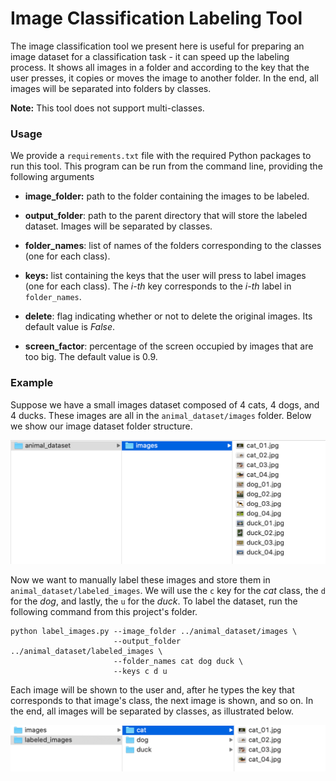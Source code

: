 # Image Classification Labeling Tool

The image classification tool we present here is useful for preparing an image dataset for a classification task - it can speed up the labeling process. It 
shows all images in a folder and according to the key that the user presses, it copies or moves the image to another 
folder. In the end, all images will be separated into folders by classes. 

**Note:** This tool does not support multi-classes.

### Usage

We provide a ```requirements.txt``` file with the required Python packages to run this tool. This program can be run 
from the command line, providing the following arguments

* **image_folder:** path to the folder containing the images to be labeled.

* **output_folder**: path to the parent directory that will store the labeled dataset. Images will be separated by 
classes.

* **folder_names**: list of names of the folders corresponding to the classes (one for each class).

* **keys:** list containing the keys that the user will press to label images (one for each class). The *i-th* key 
corresponds to the *i-th* label in ```folder_names```.

* **delete**: flag indicating whether or not to delete the original images. Its default value is *False*.

* **screen_factor**: percentage of the screen occupied by images that are too big. The default value is 0.9.



### Example

Suppose we have a small images dataset composed of 4 cats, 4 dogs, and 4 ducks. These images are all in the ```animal_dataset/images``` folder. Below we show our image dataset folder structure.

![Alt-text](readme_images/dataset.png)

Now we want to manually label these images and store them in ```animal_dataset/labeled_images```. We will use 
the ```c``` key for the *cat* class, the ```d``` for the *dog*, and lastly, the ```u``` for the *duck*. To label the 
dataset, run the following command from this project's folder.

```
python label_images.py --image_folder ../animal_dataset/images \
                       --output_folder ../animal_dataset/labeled_images \
                       --folder_names cat dog duck \
                       --keys c d u
```

Each image will be shown to the user and, after he types the key that corresponds to that image's class, the next image 
is shown, and so on. In the end, all images will be separated by classes, as illustrated below.

![Alt-text](readme_images/labels.gif)


